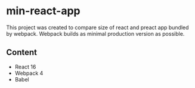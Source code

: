 # min-react-app

This project was created to compare size of react and preact app bundled by webpack.
Webpack builds as minimal production version as possible.

## Content

* React 16
* Webpack 4
* Babel